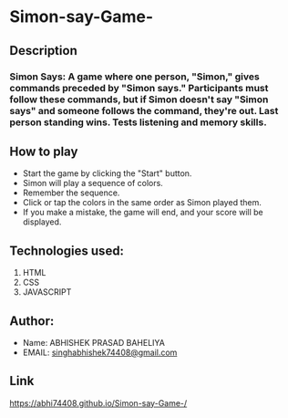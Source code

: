 # Simon-say-Game-
## Description
 ### Simon Says: A game where one person, "Simon," gives commands preceded by "Simon says." Participants must follow these commands, but if Simon doesn't say "Simon says" and someone follows the command, they're out. Last person standing wins. Tests listening and memory skills.
## How to play
- Start the game by clicking the "Start" button.
- Simon will play a sequence of colors.
- Remember the sequence.
- Click or tap the colors in the same order as Simon played them.
- If you make a mistake, the game will end, and your score will be displayed.
## Technologies used:
1. HTML
1. CSS
1. JAVASCRIPT
## Author:
* Name: ABHISHEK PRASAD BAHELIYA
* EMAIL: singhabhishek74408@gmail.com
## Link
https://abhi74408.github.io/Simon-say-Game-/
